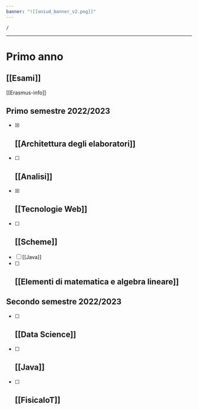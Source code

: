 ```yaml
---
banner: "![[uniud_banner_v2.png]]"
---
```


```ActivityHistory
/
```

---
# Primo anno 
## [[Esami]]


[[Erasmus-info]]
## Primo semestre 2022/2023
- [x] ## [[Architettura degli elaboratori]]
- [ ] ## [[Analisi]]
- [x] ## [[Tecnologie Web]]
- [ ] ## [[Scheme]]
- [ ] [[Java]]
- [ ] ## [[Elementi di matematica e algebra lineare]]

## Secondo semestre 2022/2023
- [ ] ## [[Data Science]]
- [ ] ## [[Java]]
- [ ] ## [[FisicaIoT]]

